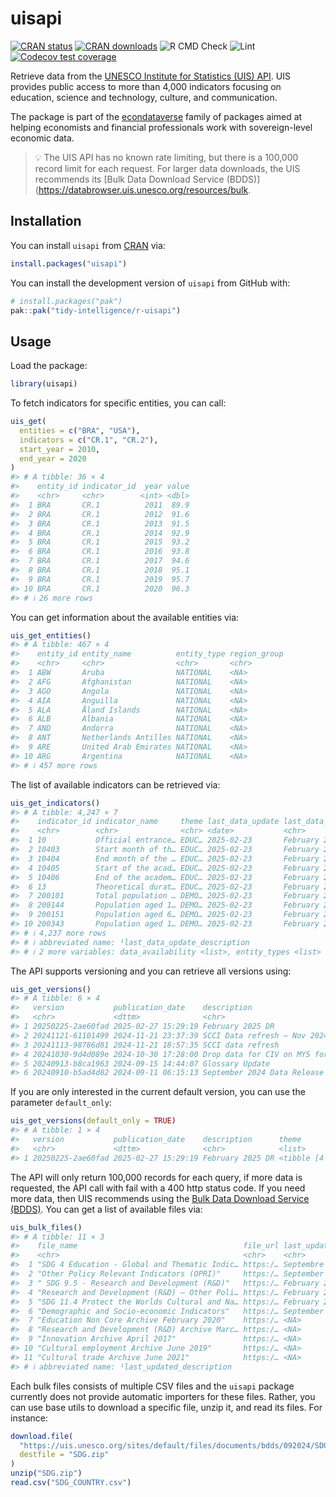 
<!-- README.md is generated from README.Rmd. Please edit that file -->

# uisapi

<!-- badges: start -->

[![CRAN
status](https://www.r-pkg.org/badges/version/uisapi)](https://cran.r-project.org/package=uisapi)
[![CRAN
downloads](https://cranlogs.r-pkg.org/badges/uisapi)](https://cran.r-project.org/package=uisapi)
![R CMD
Check](https://github.com/tidy-intelligence/r-uisapi/actions/workflows/R-CMD-check.yaml/badge.svg)
![Lint](https://github.com/tidy-intelligence/r-uisapi/actions/workflows/lint.yaml/badge.svg)
[![Codecov test
coverage](https://codecov.io/gh/tidy-intelligence/r-uisapi/graph/badge.svg)](https://app.codecov.io/gh/tidy-intelligence/r-uisapi)
<!-- badges: end -->

Retrieve data from the [UNESCO Institute for Statistics (UIS)
API](https://api.uis.unesco.org/api/public/documentation/). UIS provides
public access to more than 4,000 indicators focusing on education,
science and technology, culture, and communication.

The package is part of the
[econdataverse](https://www.econdataverse.org/) family of packages aimed
at helping economists and financial professionals work with
sovereign-level economic data.

> 💡 The UIS API has no known rate limiting, but there is a 100,000
> record limit for each request. For larger data downloads, the UIS
> recommends its \[Bulk Data Download Service
> (BDDS)\](<https://databrowser.uis.unesco.org/resources/bulk>.

## Installation

You can install `uisapi` from
[CRAN](https://cran.r-project.org/package=uisapi) via:

``` r
install.packages("uisapi")
```

You can install the development version of `uisapi` from GitHub with:

``` r
# install.packages("pak")
pak::pak("tidy-intelligence/r-uisapi")
```

## Usage

Load the package:

``` r
library(uisapi)
```

To fetch indicators for specific entities, you can call:

``` r
uis_get(
  entities = c("BRA", "USA"),
  indicators = c("CR.1", "CR.2"),
  start_year = 2010,
  end_year = 2020
)
#> # A tibble: 36 × 4
#>    entity_id indicator_id  year value
#>    <chr>     <chr>        <int> <dbl>
#>  1 BRA       CR.1          2011  89.9
#>  2 BRA       CR.1          2012  91.6
#>  3 BRA       CR.1          2013  91.5
#>  4 BRA       CR.1          2014  92.9
#>  5 BRA       CR.1          2015  93.2
#>  6 BRA       CR.1          2016  93.8
#>  7 BRA       CR.1          2017  94.6
#>  8 BRA       CR.1          2018  95.1
#>  9 BRA       CR.1          2019  95.7
#> 10 BRA       CR.1          2020  96.3
#> # ℹ 26 more rows
```

You can get information about the available entities via:

``` r
uis_get_entities()
#> # A tibble: 467 × 4
#>    entity_id entity_name          entity_type region_group
#>    <chr>     <chr>                <chr>       <chr>       
#>  1 ABW       Aruba                NATIONAL    <NA>        
#>  2 AFG       Afghanistan          NATIONAL    <NA>        
#>  3 AGO       Angola               NATIONAL    <NA>        
#>  4 AIA       Anguilla             NATIONAL    <NA>        
#>  5 ALA       Åland Islands        NATIONAL    <NA>        
#>  6 ALB       Albania              NATIONAL    <NA>        
#>  7 AND       Andorra              NATIONAL    <NA>        
#>  8 ANT       Netherlands Antilles NATIONAL    <NA>        
#>  9 ARE       United Arab Emirates NATIONAL    <NA>        
#> 10 ARG       Argentina            NATIONAL    <NA>        
#> # ℹ 457 more rows
```

The list of available indicators can be retrieved via:

``` r
uis_get_indicators()
#> # A tibble: 4,247 × 7
#>    indicator_id indicator_name     theme last_data_update last_data_update_des…¹
#>    <chr>        <chr>              <chr> <date>           <chr>                 
#>  1 10           Official entrance… EDUC… 2025-02-23       February 2025 Data Re…
#>  2 10403        Start month of th… EDUC… 2025-02-23       February 2025 Data Re…
#>  3 10404        End month of the … EDUC… 2025-02-23       February 2025 Data Re…
#>  4 10405        Start of the acad… EDUC… 2025-02-23       February 2025 Data Re…
#>  5 10406        End of the academ… EDUC… 2025-02-23       February 2025 Data Re…
#>  6 13           Theoretical durat… EDUC… 2025-02-23       February 2025 Data Re…
#>  7 200101       Total population … DEMO… 2025-02-23       February 2025 Data Re…
#>  8 200144       Population aged 1… DEMO… 2025-02-23       February 2025 Data Re…
#>  9 200151       Population aged 6… DEMO… 2025-02-23       February 2025 Data Re…
#> 10 200343       Population aged 1… DEMO… 2025-02-23       February 2025 Data Re…
#> # ℹ 4,237 more rows
#> # ℹ abbreviated name: ¹​last_data_update_description
#> # ℹ 2 more variables: data_availability <list>, entity_types <list>
```

The API supports versioning and you can retrieve all versions using:

``` r
uis_get_versions()
#> # A tibble: 6 × 4
#>   version           publication_date    description                     theme   
#>   <chr>             <dttm>              <chr>                           <list>  
#> 1 20250225-2ae60fad 2025-02-27 15:29:19 February 2025 DR                <tibble>
#> 2 20241121-61101499 2024-11-21 23:37:39 SCCI Data refresh – Nov 2024 -… <tibble>
#> 3 20241113-98786d81 2024-11-21 18:57:35 SCCI data refresh               <tibble>
#> 4 20241030-9d4d089e 2024-10-30 17:28:00 Drop data for CIV on MYS for 1… <tibble>
#> 5 20240913-b8ca1963 2024-09-15 14:44:07 Glossary Update                 <tibble>
#> 6 20240910-b5ad4d82 2024-09-11 06:15:13 September 2024 Data Release (f… <tibble>
```

If you are only interested in the current default version, you can use
the parameter `default_only`:

``` r
uis_get_versions(default_only = TRUE)
#> # A tibble: 1 × 4
#>   version           publication_date    description      theme           
#>   <chr>             <dttm>              <chr>            <list>          
#> 1 20250225-2ae60fad 2025-02-27 15:29:19 February 2025 DR <tibble [4 × 3]>
```

The API will only return 100,000 records for each query, if more data is
requested, the API call with fail with a 400 http status code. If you
need more data, then UIS recommends using the [Bulk Data Download
Service (BDDS)](https://databrowser.uis.unesco.org/resources/bulk). You
can get a list of available files via:

``` r
uis_bulk_files()
#> # A tibble: 11 × 3
#>    file_name                                     file_url last_updated_descrip…¹
#>    <chr>                                         <chr>    <chr>                 
#>  1 "SDG 4 Education - Global and Thematic Indic… https:/… Septembre 2024        
#>  2 "Other Policy Relevant Indicators (OPRI)"     https:/… September 2024        
#>  3 " SDG 9.5 - Research and Development (R&D)"   https:/… February 2025         
#>  4 "Research and Development (R&D) – Other Poli… https:/… February 2025         
#>  5 "SDG 11.4 Protect the Worlds Cultural and Na… https:/… February 2025         
#>  6 "Demographic and Socio-economic Indicators"   https:/… September 2024        
#>  7 "Education Non Core Archive February 2020"    https:/… <NA>                  
#>  8 "Research and Development (R&D) Archive Marc… https:/… <NA>                  
#>  9 "Innovation Archive April 2017"               https:/… <NA>                  
#> 10 "Cultural employment Archive June 2019"       https:/… <NA>                  
#> 11 "Cultural trade Archive June 2021"            https:/… <NA>                  
#> # ℹ abbreviated name: ¹​last_updated_description
```

Each bulk files consists of multiple CSV files and the `uisapi` package
currently does not provide automatic importers for these files. Rather,
you can use base utils to download a specific file, unzip it, and read
its files. For instance:

``` r
download.file(
  "https://uis.unesco.org/sites/default/files/documents/bdds/092024/SDG.zip",
  destfile = "SDG.zip"
)
unzip("SDG.zip")
read.csv("SDG_COUNTRY.csv")
```
